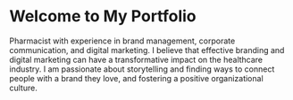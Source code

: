 
</head>
<body>
    <h1>Welcome to My Portfolio</h1>
    <p>Pharmacist with experience in brand management, corporate communication, and digital marketing. I believe that effective branding and digital marketing can have a transformative impact on the healthcare industry. I am passionate about storytelling and finding ways to connect people with a brand they love, and fostering a positive organizational culture.</p>
</body>
</html>
